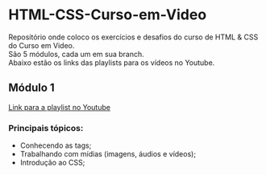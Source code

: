 # HTML-CSS-Curso-em-Video
Repositório onde coloco os exercícios e desafios do curso de HTML &amp; CSS do Curso em Video.  
São 5 módulos, cada um em sua branch.  
Abaixo estão os links das playlists para os vídeos no Youtube.

## Módulo 1
[Link para a playlist no Youtube](https://www.youtube.com/playlist?list=PLHz_AreHm4dkZ9-atkcmcBaMZdmLHft8n)
### Principais tópicos:
- Conhecendo as tags;
- Trabalhando com mídias (imagens, áudios e vídeos);
- Introdução ao CSS;
